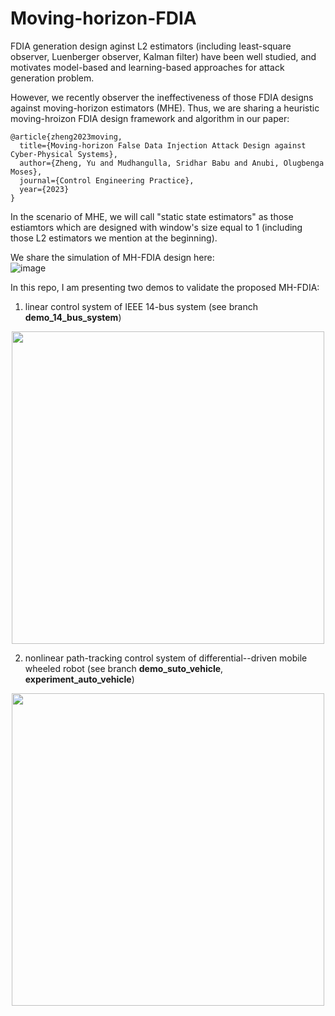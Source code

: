 # Moving-horizon-FDIA

FDIA generation design aginst L2 estimators (including least-square observer, Luenberger observer, Kalman filter) have been well studied, and motivates model-based and learning-based approaches for attack generation problem.

However, we recently observer the ineffectiveness of those FDIA designs against moving-horizon estimators (MHE). Thus, we are sharing a heuristic moving-hroizon FDIA design framework and algorithm in our paper:
```
@article{zheng2023moving,
  title={Moving-horizon False Data Injection Attack Design against Cyber-Physical Systems},
  author={Zheng, Yu and Mudhangulla, Sridhar Babu and Anubi, Olugbenga Moses},
  journal={Control Engineering Practice},
  year={2023}
}
```

In the scenario of MHE, we will call "static state estimators" as those estiamtors which are designed with window's size equal to 1 (including those L2 estimators we mention at the beginning).

We share the simulation of MH-FDIA design here: <br>
![image](https://user-images.githubusercontent.com/36635562/235937437-0a4e7100-5d42-4662-9edb-d83aaa1efd10.png)


In this repo, I am presenting two demos to validate the proposed MH-FDIA:
1. linear control system of IEEE 14-bus system (see branch **demo_14_bus_system**)
<p align="center">
<img src="https://user-images.githubusercontent.com/36635562/235938166-48947ee4-a53f-45cd-9197-c9ef2701ebd3.png" width="500" />
 </p>

2. nonlinear path-tracking control system of differential--driven mobile wheeled robot (see branch **demo_suto_vehicle**, **experiment_auto_vehicle**)
<p align="center">
<img src="https://user-images.githubusercontent.com/36635562/235938124-d9e474ed-8cba-4ff7-9261-fa977180ab17.png" width="500" />
 </p>

